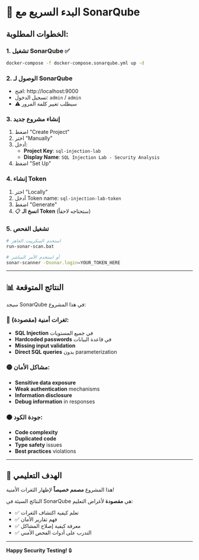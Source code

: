 # 🚀 البدء السريع مع SonarQube

## الخطوات المطلوبة:

### 1. تشغيل SonarQube ✅
```bash
docker-compose -f docker-compose.sonarqube.yml up -d
```

### 2. الوصول لـ SonarQube
- افتح: http://localhost:9000
- تسجيل الدخول: `admin` / `admin`
- ⚠️ سيطلب تغيير كلمة المرور

### 3. إنشاء مشروع جديد
1. اضغط "Create Project"
2. اختر "Manually"
3. أدخل:
   - **Project Key**: `sql-injection-lab`
   - **Display Name**: `SQL Injection Lab - Security Analysis`
4. اضغط "Set Up"

### 4. إنشاء Token
1. اختر "Locally"
2. أدخل Token name: `sql-injection-lab-token`
3. اضغط "Generate"
4. 📋 **انسخ الـ Token** (ستحتاجه لاحقاً)

### 5. تشغيل الفحص
```bash
# استخدم السكريپت الجاهز
run-sonar-scan.bat

# أو استخدم الأمر المباشر
sonar-scanner -Dsonar.login=YOUR_TOKEN_HERE
```

---

## 📊 النتائج المتوقعة

سيجد SonarQube في هذا المشروع:

### 🔴 ثغرات أمنية (مقصودة):
- **SQL Injection** في جميع المستويات
- **Hardcoded passwords** في قاعدة البيانات
- **Missing input validation**
- **Direct SQL queries** بدون parameterization

### 🟡 مشاكل الأمان:
- **Sensitive data exposure**
- **Weak authentication** mechanisms
- **Information disclosure**
- **Debug information** in responses

### 🟠 جودة الكود:
- **Code complexity**
- **Duplicated code**
- **Type safety** issues
- **Best practices** violations

---

## 🎯 الهدف التعليمي

هذا المشروع **مصمم خصيصاً** لإظهار الثغرات الأمنية!

النتائج السيئة في SonarQube هي **مقصودة** لأغراض التعليم:
- ✅ تعلم كيفية اكتشاف الثغرات
- ✅ فهم تقارير الأمان
- ✅ معرفة كيفية إصلاح المشاكل
- ✅ التدرب على أدوات الفحص الأمني

---

**Happy Security Testing!** 🔒
